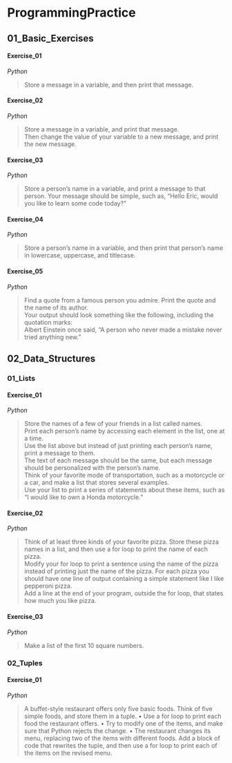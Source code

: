 # ProgrammingPractice

## 01_Basic_Exercises
#### Exercise_01
*Python*
>Store a message in a variable, and then print that message.
#### Exercise_02
*Python*
>Store a message in a variable, and print that message.<br />
>Then change the value of your variable to a new message, and print the new message.
#### Exercise_03
*Python*
>Store a person’s name in a variable, and print a message to that person. Your message should be simple, such as, “Hello Eric, 
>would you like to learn some code today?”
#### Exercise_04
*Python*
>Store a person’s name in a variable, and then print that person’s name in lowercase, uppercase, and titlecase. <br />
#### Exercise_05
*Python*
>Find a quote from a famous person you admire. Print the quote and the name of its author. <br />
>Your output should look something like the following, including the quotation marks:<br />
>Albert Einstein once said, “A person who never made a mistake never tried anything new.”<br />

## 02_Data_Structures
### 01_Lists
#### Exercise_01
*Python*
>Store the names of a few of your friends in a list called names. <br />
>Print each person’s name by accessing each element in the list, one at a time.<br />
>Use the list above but instead of just printing each person’s name, print a message to them. <br />
>The text of each message should be the same, but each message should be personalized with the person’s name.<br />
>Think of your favorite mode of transportation, such as a motorcycle or a car, and make a list that stores several examples. <br />
>Use your list to print a series of statements about these items, such as “I would like to own a Honda motorcycle.”<br />

#### Exercise_02
*Python*
>Think of at least three kinds of your favorite pizza. Store these pizza names in a list, and then use a for loop to print the name of each pizza. <br />
> Modify your for loop to print a sentence using the name of the pizza instead of printing just the name of the pizza. For each pizza you should have one line of output containing a simple statement like I like pepperoni pizza.<br />
>Add a line at the end of your program, outside the for loop, that states how much you like pizza. 

#### Exercise_03
*Python*
>Make a list of the first 10 square numbers.

### 02_Tuples
#### Exercise_01
*Python*
>A buffet-style restaurant offers only five basic foods. Think of five simple foods, and store them in a tuple.
>•	 Use a for loop to print each food the restaurant offers.
>•	 Try to modify one of the items, and make sure that Python rejects the change.
>•	 The restaurant changes its menu, replacing two of the items with different foods. 
>Add a block of code that rewrites the tuple, and then use a for loop to print each of the items on the revised menu.